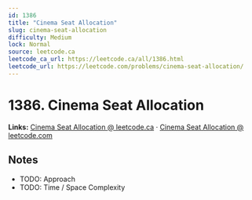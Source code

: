 ```yaml
--- 
id: 1386
title: "Cinema Seat Allocation"
slug: cinema-seat-allocation
difficulty: Medium
lock: Normal
source: leetcode.ca
leetcode_ca_url: https://leetcode.ca/all/1386.html
leetcode_url: https://leetcode.com/problems/cinema-seat-allocation/
---
```


# 1386. Cinema Seat Allocation

**Links:** [Cinema Seat Allocation @ leetcode.ca](https://leetcode.ca/all/1386.html) · [Cinema Seat Allocation @ leetcode.com](https://leetcode.com/problems/cinema-seat-allocation/)

## Notes
- TODO: Approach
- TODO: Time / Space Complexity
